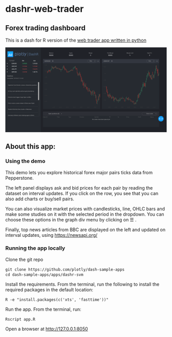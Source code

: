 # dashr-web-trader

## Forex trading dashboard

This is a dash for R version of the [web trader app written in python](https://github.com/plotly/dash-sample-apps/tree/master/apps/dash-web-trader)

![screenshot](assets/dash-web-trader-screenshot.png)

## About this app:
### Using the demo
This demo lets you explore historical forex major pairs ticks data from Pepperstone.

The left panel displays ask and bid prices for each pair by reading the dataset on interval updates. If you click on the row, you see that you can also add charts or buy/sell pairs.

You can also visualize market prices with candlesticks, line, OHLC bars and make some studies on it with the selected period in the dropdown. You can choose these options in the graph div menu by clicking on ☰ .

Finally, top news articles from BBC are displayed on the left and updated on interval updates, using https://newsapi.org/


### Running the app locally
Clone the git repo

```
git clone https://github.com/plotly/dash-sample-apps
cd dash-sample-apps/apps/dashr-svm 
```

Install the requirements. From the terminal, run the following to install the required packages in the default location:
```
R -e "install.packages(c('xts', 'fasttime'))"
```

Run the app. From the terminal, run:
```
Rscript app.R
```

Open a browser at http://127.0.0.1:8050

